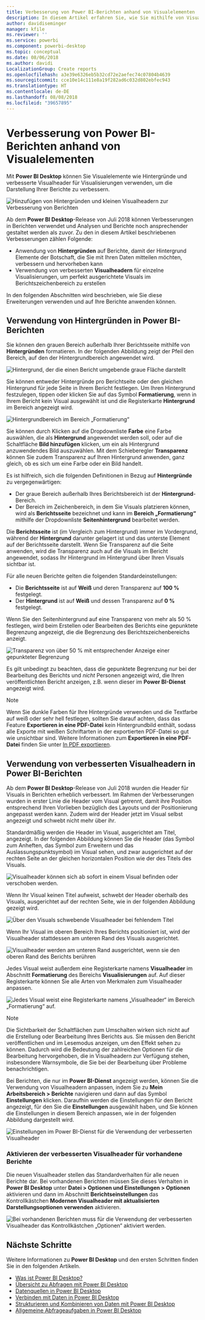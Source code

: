 ```yaml
---
title: Verbesserung von Power BI-Berichten anhand von Visualelementen
description: In diesem Artikel erfahren Sie, wie Sie mithilfe von Visualelementen wie Hintergründen und Visualheadern Berichte verbessern.
author: davidiseminger
manager: kfile
ms.reviewer: ''
ms.service: powerbi
ms.component: powerbi-desktop
ms.topic: conceptual
ms.date: 08/06/2018
ms.author: davidi
LocalizationGroup: Create reports
ms.openlocfilehash: a3e39e6326eb5b32cd72e2aefec74c07804b4639
ms.sourcegitcommit: cce10e14c111e8a19f282ad6c032d802ebfec943
ms.translationtype: HT
ms.contentlocale: de-DE
ms.lasthandoff: 08/08/2018
ms.locfileid: "39657895"
---
```

# <a name="use-visual-elements-to-enhance-power-bi-reports"></a>Verbesserung von Power BI-Berichten anhand von Visualelementen

Mit **Power BI Desktop** können Sie Visualelemente wie Hintergründe und verbesserte Visualheader für Visualisierungen verwenden, um die Darstellung Ihrer Berichte zu verbessern.

![Hinzufügen von Hintergründen und kleinen Visualheadern zur Verbesserung von Berichten](media/desktop-visual-elements-for-reports/visual-elements-for-reports_01.png)

Ab dem **Power BI Desktop**-Release von Juli 2018 können Verbesserungen in Berichten verwendet und Analysen und Berichte noch ansprechender gestaltet werden als zuvor. Zu den in diesem Artikel beschriebenen Verbesserungen zählen Folgende: 

* Anwendung von **Hintergründen** auf Berichte, damit der Hintergrund Elemente der Botschaft, die Sie mit Ihren Daten mitteilen möchten, verbessern und hervorheben kann
* Verwendung von verbesserten **Visualheadern** für einzelne Visualisierungen, um perfekt ausgerichtete Visuals im Berichtszeichenbereich zu erstellen 

In den folgenden Abschnitten wird beschrieben, wie Sie diese Erweiterungen verwenden und auf Ihre Berichte anwenden können.

## <a name="using-wallpaper-in-power-bi-reports"></a>Verwendung von Hintergründen in Power BI-Berichten

Sie können den grauen Bereich außerhalb Ihrer Berichtsseite mithilfe von **Hintergründen** formatieren. In der folgenden Abbildung zeigt der Pfeil den Bereich, auf den der Hintergrundbereich angewendet wird. 

![Hintergrund, der die einen Bericht umgebende graue Fläche darstellt](media/desktop-visual-elements-for-reports/visual-elements-for-reports_02.png)

Sie können entweder Hintergründe pro Berichtseite oder den gleichen Hintergrund für jede Seite in Ihrem Bericht festlegen. Um Ihren Hintergrund festzulegen, tippen oder klicken Sie auf das Symbol **Formatierung**, wenn in Ihrem Bericht kein Visual ausgewählt ist und die Registerkarte **Hintergrund** im Bereich angezeigt wird.

![Hintergrundbereich im Bereich „Formatierung“](media/desktop-visual-elements-for-reports/visual-elements-for-reports_03.png)

Sie können durch Klicken auf die Dropdownliste **Farbe** eine Farbe auswählen, die als **Hintergrund** angewendet werden soll, oder auf die Schaltfläche **Bild hinzufügen** klicken, um ein als Hintergrund anzuwendendes Bild auszuwählen. Mit dem Schieberegler **Transparenz** können Sie zudem Transparenz auf Ihren Hintergrund anwenden, ganz gleich, ob es sich um eine Farbe oder ein Bild handelt.

Es ist hilfreich, sich die folgenden Definitionen in Bezug auf **Hintergründe** zu vergegenwärtigen:

* Der graue Bereich außerhalb Ihres Berichtsbereich ist der **Hintergrund**-Bereich.
* Der Bereich im Zeichenbereich, in dem Sie Visuals platzieren können, wird als **Berichtsseite** bezeichnet und kann im **Bereich „Formatierung“** mithilfe der Dropdownliste **Seitenhintergrund** bearbeitet werden.

Die **Berichtsseite** ist (im Vergleich zum Hintergrund) immer im Vordergrund, während der **Hintergrund** darunter gelagert ist und das unterste Element auf der Berichtsseite darstellt. Wenn Sie Transparenz auf die Seite anwenden, wird die Transparenz auch auf die Visuals im Bericht angewendet, sodass Ihr Hintergrund im Hintergrund über Ihren Visuals sichtbar ist.

Für alle neuen Berichte gelten die folgenden Standardeinstellungen:

* Die **Berichtsseite** ist auf **Weiß** und deren Transparenz auf **100 %** festgelegt.
* Der **Hintergrund** ist auf **Weiß** und dessen Transparenz auf **0 %** festgelegt.

Wenn Sie den Seitenhintergrund auf eine Transparenz von mehr als 50 % festlegen, wird beim Erstellen oder Bearbeiten des Berichts eine gepunktete Begrenzung angezeigt, die die Begrenzung des Berichtszeichenbereichs anzeigt. 

![Transparenz von über 50 % mit entsprechender Anzeige einer gepunkteter Begrenzung](media/desktop-visual-elements-for-reports/visual-elements-for-reports_04.png)

Es gilt unbedingt zu beachten, dass die gepunktete Begrenzung *nur* bei der Bearbeitung des Berichts und *nicht* Personen angezeigt wird, die Ihren veröffentlichten Bericht anzeigen, z.B. wenn dieser im **Power BI-Dienst** angezeigt wird.

> [!NOTE]
> Wenn Sie dunkle Farben für Ihre Hintergründe verwenden und die Textfarbe auf weiß oder sehr hell festlegen, sollten Sie darauf achten, dass das Feature **Exportieren in eine PDF-Datei** kein Hintergrundbild enthält, sodass alle Exporte mit weißen Schriftarten in der exportierten PDF-Datei so gut wie unsichtbar sind. Weitere Informationen zum **Exportieren in eine PDF-Datei** finden Sie unter [In PDF exportieren](desktop-export-to-pdf.md).


## <a name="using-improved-visual-headers-in-power-bi-reports"></a>Verwendung von verbesserten Visualheadern in Power BI-Berichten

Ab dem **Power BI Desktop**-Release von Juli 2018 wurden die Header für Visuals in Berichten erheblich verbessert. Im Rahmen der Verbesserungen wurden in erster Linie die Header vom Visual getrennt, damit ihre Position entsprechend Ihren Vorlieben bezüglich des Layouts und der Positionierung angepasst werden kann. Zudem wird der Header jetzt im Visual selbst angezeigt und schwebt nicht mehr über ihr. 

Standardmäßig werden die Header im Visual, ausgerichtet am Titel, angezeigt. In der folgenden Abbildung können Sie die Header (das Symbol zum Anheften, das Symbol zum Erweitern und das Auslassungspunktsymbol) im Visual sehen, und zwar ausgerichtet auf der rechten Seite an der gleichen horizontalen Position wie der des Titels des Visuals.

![Visualheader können sich ab sofort in einem Visual befinden oder verschoben werden.](media/desktop-visual-elements-for-reports/visual-elements-for-reports_05.png)

Wenn Ihr Visual keinen Titel aufweist, schwebt der Header oberhalb des Visuals, ausgerichtet auf der rechten Seite, wie in der folgenden Abbildung gezeigt wird. 

![Über den Visuals schwebende Visualheader bei fehlendem Titel](media/desktop-visual-elements-for-reports/visual-elements-for-reports_07.png)

Wenn Ihr Visual im oberen Bereich Ihres Berichts positioniert ist, wird der Visualheader stattdessen am unteren Rand des Visuals ausgerichtet. 

![Visualheader werden am unteren Rand ausgerichtet, wenn sie den oberen Rand des Berichts berühren](media/desktop-visual-elements-for-reports/visual-elements-for-reports_08.png)

Jedes Visual weist außerdem eine Registerkarte namens **Visualheader** im Abschnitt **Formatierung** des Bereichs **Visualisierungen** auf. Auf dieser Registerkarte können Sie alle Arten von Merkmalen zum Visualheader anpassen.

![Jedes Visual weist eine Registerkarte namens „Visualheader“ im Bereich „Formatierung“ auf.](media/desktop-visual-elements-for-reports/visual-elements-for-reports_09.png)

> [!NOTE]
> Die Sichtbarkeit der Schaltflächen zum Umschalten wirken sich nicht auf die Erstellung oder Bearbeitung Ihres Berichts aus. Sie müssen den Bericht veröffentlichen und im Lesemodus anzeigen, um den Effekt sehen zu können. Dadurch wird die Bedeutung der zahlreichen Optionen für die Bearbeitung hervorgehoben, die in Visualheadern zur Verfügung stehen, insbesondere Warnsymbole, die Sie bei der Bearbeitung über Probleme benachrichtigen.

Bei Berichten, die nur im **Power BI-Dienst** angezeigt werden, können Sie die Verwendung von Visualheadern anpassen, indem Sie zu **Mein Arbeitsbereich > Berichte** navigieren und dann auf das Symbol **Einstellungen** klicken. Daraufhin werden die Einstellungen für den Bericht angezeigt, für den Sie die **Einstellungen** ausgewählt haben, und Sie können die Einstellungen in diesem Bereich anpassen, wie in der folgenden Abbildung dargestellt wird.

![Einstellungen im Power BI-Dienst für die Verwendung der verbesserten Visualheader](media/desktop-visual-elements-for-reports/visual-elements-for-reports_10.png)

### <a name="enabling-improved-visual-headers-for-existing-reports"></a>Aktivieren der verbesserten Visualheader für vorhandene Berichte

Die neuen Visualheader stellen das Standardverhalten für alle neuen Berichte dar. Bei vorhandenen Berichten müssen Sie dieses Verhalten in **Power BI Desktop** unter **Datei > Optionen und Einstellungen > Optionen** aktivieren und dann im Abschnitt **Berichtseinstellungen** das Kontrollkästchen **Modernen Visualheader mit aktualisierten Darstellungsoptionen verwenden** aktivieren.

![Bei vorhandenen Berichten muss für die Verwendung der verbesserten Visualheader das Kontrollkästchen „Optionen“ aktiviert werden.](media/desktop-visual-elements-for-reports/visual-elements-for-reports_06.png)


## <a name="next-steps"></a>Nächste Schritte
Weitere Informationen zu **Power BI Desktop** und den ersten Schritten finden Sie in den folgenden Artikeln.

* [Was ist Power BI Desktop?](desktop-what-is-desktop.md)
* [Übersicht zu Abfragen mit Power BI Desktop](desktop-query-overview.md)
* [Datenquellen in Power BI Desktop](desktop-data-sources.md)
* [Verbinden mit Daten in Power BI Desktop](desktop-connect-to-data.md)
* [Strukturieren und Kombinieren von Daten mit Power BI Desktop](desktop-shape-and-combine-data.md)
* [Allgemeine Abfrageaufgaben in Power BI Desktop](desktop-common-query-tasks.md)   

